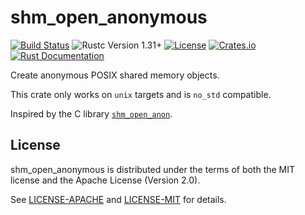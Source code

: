 shm_open_anonymous
==================
[![Build Status](https://github.com/calebzulawski/shm_open_anonymous/workflows/Build/badge.svg?branch=master)](https://github.com/calebzulawski/shm_open_anonymous/actions)
![Rustc Version 1.31+](https://img.shields.io/badge/rustc-1.31+-lightgray.svg)
[![License](https://img.shields.io/crates/l/shm_open_anonymous)](https://crates.io/crates/shm_open_anonymous)
[![Crates.io](https://img.shields.io/crates/v/shm_open_anonymous)](https://crates.io/crates/shm_open_anonymous)
[![Rust Documentation](https://img.shields.io/badge/api-rustdoc-blue.svg)](https://docs.rs/shm_open_anonymous)

Create anonymous POSIX shared memory objects.

This crate only works on `unix` targets and is `no_std` compatible.

Inspired by the C library [`shm_open_anon`](https://github.com/lassik/shm_open_anon).

## License
shm_open_anonymous is distributed under the terms of both the MIT license and the Apache License (Version 2.0).

See [LICENSE-APACHE](LICENSE-APACHE) and [LICENSE-MIT](LICENSE-MIT) for details.
